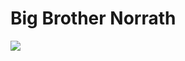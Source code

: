 # Big Brother Norrath

![](http://westkarana.com/wp-content/uploads/2009/01/2005-06-29-big-brother-norrath.jpg)

